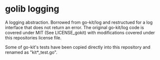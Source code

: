 # golib logging

A logging abstraction.  Borrowed from go-kit/log and restructued for a log interface that does not
return an error.  The original go-kit/log code is covered under MIT (See LICENSE_gokit) with modifications covered
under this repositories license file.

Some of go-kit's tests have been copied directly into this repository and renamed as "kit*_test.go".